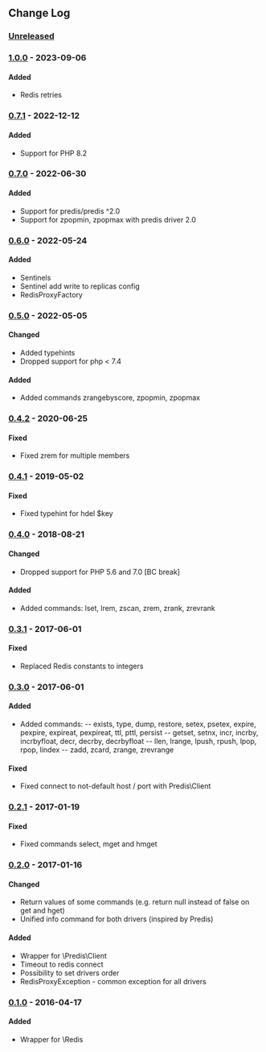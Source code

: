 ## Change Log

### [Unreleased][unreleased]

### [1.0.0] - 2023-09-06
####  Added
- Redis retries

### [0.7.1] - 2022-12-12
#### Added
- Support for PHP 8.2

### [0.7.0] - 2022-06-30
#### Added
- Support for predis/predis ^2.0
- Support for zpopmin, zpopmax with predis driver 2.0

### [0.6.0] - 2022-05-24
#### Added
- Sentinels
- Sentinel add write to replicas config
- RedisProxyFactory

### [0.5.0] - 2022-05-05
#### Changed
- Added typehints
- Dropped support for php < 7.4

#### Added
- Added commands zrangebyscore, zpopmin, zpopmax

### [0.4.2] - 2020-06-25
#### Fixed
- Fixed zrem for multiple members

### [0.4.1] - 2019-05-02
#### Fixed
- Fixed typehint for hdel $key

### [0.4.0] - 2018-08-21
#### Changed
- Dropped support for PHP 5.6 and 7.0 [BC break]

#### Added
- Added commands: lset, lrem, zscan, zrem, zrank, zrevrank

### [0.3.1] - 2017-06-01
#### Fixed
- Replaced Redis constants to integers

### [0.3.0] - 2017-06-01
#### Added
- Added commands:
-- exists, type, dump, restore, setex, psetex, expire, pexpire, expireat, pexpireat, ttl, pttl, persist
-- getset, setnx, incr, incrby, incrbyfloat, decr, decrby, decrbyfloat
-- llen, lrange, lpush, rpush, lpop, rpop, lindex
-- zadd, zcard, zrange, zrevrange

#### Fixed
- Fixed connect to not-default host / port with Predis\Client

### [0.2.1] - 2017-01-19
#### Fixed
- Fixed commands select, mget and hmget
 
### [0.2.0] - 2017-01-16
#### Changed
- Return values of some commands (e.g. return null instead of false on get and hget)
- Unified info command for both drivers (inspired by Predis)

#### Added
- Wrapper for \Predis\Client
- Timeout to redis connect
- Possibility to set drivers order
- RedisProxyException - common exception for all drivers

### [0.1.0] - 2016-04-17

#### Added
- Wrapper for \Redis

[unreleased]: https://github.com/lulco/redis-proxy/compare/1.0.0...HEAD
[1.0.0]: https://github.com/lulco/redis-proxy/compare/0.7.1...1.0.0
[0.7.1]: https://github.com/lulco/redis-proxy/compare/0.7.0...0.7.1
[0.7.0]: https://github.com/lulco/redis-proxy/compare/0.6.0...0.7.0
[0.6.0]: https://github.com/lulco/redis-proxy/compare/0.5.0...0.6.0
[0.5.0]: https://github.com/lulco/redis-proxy/compare/0.4.2...0.5.0
[0.4.2]: https://github.com/lulco/redis-proxy/compare/0.4.1...0.4.2
[0.4.1]: https://github.com/lulco/redis-proxy/compare/0.4.0...0.4.1
[0.4.0]: https://github.com/lulco/redis-proxy/compare/0.3.1...0.4.0
[0.3.1]: https://github.com/lulco/redis-proxy/compare/0.3.0...0.3.1
[0.3.0]: https://github.com/lulco/redis-proxy/compare/0.2.1...0.3.0
[0.2.1]: https://github.com/lulco/redis-proxy/compare/0.2.0...0.2.1
[0.2.0]: https://github.com/lulco/redis-proxy/compare/0.1.0...0.2.0
[0.1.0]: https://github.com/lulco/redis-proxy/compare/0.0.0...0.1.0

